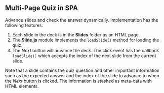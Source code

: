 ## Multi-Page Quiz in SPA

Advance slides and check the answer dynamically. Implementation has the following features:
1. Each slide in the deck is in the **Slides** folder as an HTML page.
2. The **Slide.js** module implements the `loadSlide()` method for loading the quiz.
3. The *Next* button will advance the deck. The click event has the callback `loadSlide()` which accepts the  index of the next slide from the current slide.
 
Note that a slide contains the quiz question and other important information such as the expected answer and the index of the slide to advance to when the *Next* button is clicked. The information is stashed as meta-data with HTML elements.
